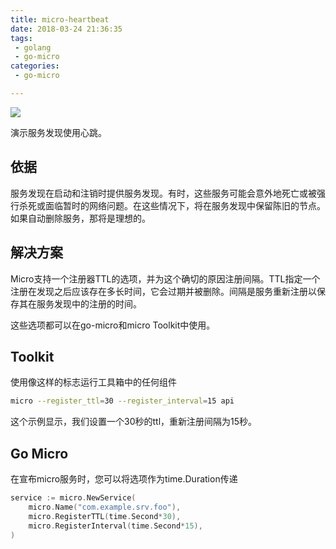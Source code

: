 ```yaml
---
title: micro-heartbeat
date: 2018-03-24 21:36:35
tags:
 - golang
 - go-micro
categories:
 - go-micro

---
```


![](https://timgsa.baidu.com/timg?image&quality=80&size=b9999_10000&sec=1521376593279&di=576a492a87f7c5608921cec413e24295&imgtype=0&src=http%3A%2F%2Fstatic.open-open.com%2Fnews%2FuploadImg%2F20151218%2F20151218212318_391.jpg)

演示服务发现使用心跳。

<!-- more -->

## 依据

服务发现在启动和注销时提供服务发现。有时，这些服务可能会意外地死亡或被强行杀死或面临暂时的网络问题。在这些情况下，将在服务发现中保留陈旧的节点。如果自动删除服务，那将是理想的。

## 解决方案

Micro支持一个注册器TTL的选项，并为这个确切的原因注册间隔。TTL指定一个注册在发现之后应该存在多长时间，它会过期并被删除。间隔是服务重新注册以保存其在服务发现中的注册的时间。

这些选项都可以在go-micro和micro Toolkit中使用。

## Toolkit

使用像这样的标志运行工具箱中的任何组件

```bash
micro --register_ttl=30 --register_interval=15 api
```

这个示例显示，我们设置一个30秒的ttl，重新注册间隔为15秒。

## Go Micro

在宣布micro服务时，您可以将选项作为time.Duration传递

```go
service := micro.NewService(
	micro.Name("com.example.srv.foo"),
	micro.RegisterTTL(time.Second*30),
	micro.RegisterInterval(time.Second*15),
)
```